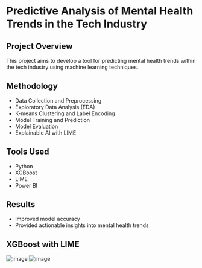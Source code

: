 # Predictive Analysis of Mental Health Trends in the Tech Industry

## Project Overview
This project aims to develop a tool for predicting mental health trends within the tech industry using machine learning techniques.

## Methodology
- Data Collection and Preprocessing
- Exploratory Data Analysis (EDA)
- K-means Clustering and Label Encoding
- Model Training and Prediction
- Model Evaluation
- Explainable AI with LIME

## Tools Used
- Python
- XGBoost
- LIME
- Power BI

## Results
- Improved model accuracy
- Provided actionable insights into mental health trends

## XGBoost with LIME
![image](https://github.com/meggie2002/Predictive-Mental-Health-Analysis/assets/171136650/f1678ca5-0904-45f0-87da-be462bc34b0b)
![image](https://github.com/meggie2002/Predictive-Mental-Health-Analysis/assets/171136650/51e91238-bc8b-494e-8806-f9d6c6712b16)


